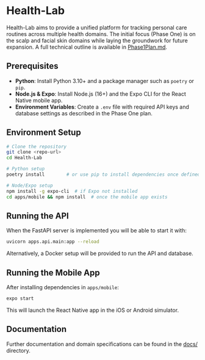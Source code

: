 # Health-Lab

Health-Lab aims to provide a unified platform for tracking personal care routines across multiple health domains. The initial focus (Phase One) is on the scalp and facial skin domains while laying the groundwork for future expansion. A full technical outline is available in [Phase1Plan.md](Phase1Plan.md).

## Prerequisites
- **Python**: Install Python 3.10+ and a package manager such as `poetry` or `pip`.
- **Node.js & Expo**: Install Node.js (16+) and the Expo CLI for the React Native mobile app.
- **Environment Variables**: Create a `.env` file with required API keys and database settings as described in the Phase One plan.

## Environment Setup
```bash
# Clone the repository
git clone <repo-url>
cd Health-Lab

# Python setup
poetry install        # or use pip to install dependencies once defined

# Node/Expo setup
npm install -g expo-cli  # if Expo not installed
cd apps/mobile && npm install  # once the mobile app exists
```

## Running the API
When the FastAPI server is implemented you will be able to start it with:
```bash
uvicorn apps.api.main:app --reload
```
Alternatively, a Docker setup will be provided to run the API and database.

## Running the Mobile App
After installing dependencies in `apps/mobile`:
```bash
expo start
```
This will launch the React Native app in the iOS or Android simulator.

## Documentation
Further documentation and domain specifications can be found in the [docs/](docs/) directory.
